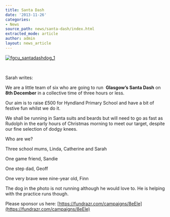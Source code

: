 ```yaml
---
title: Santa Dash
date: '2013-11-26'
categories:
- News
source_path: news/santa-dash/index.html
extracted_mode: article
author: admin
layout: news_article
---
```

[![fgcu_santadashdog_1](/assets/images/2013/11/fgcu_santadashdog_1.jpg)](/assets/images/2013/11/fgcu_santadashdog_1.jpg)

&nbsp;

Sarah writes:

We are a little team of six who are going to run&nbsp; **Glasgow’s Santa Dash** on&nbsp; **8th December** in a collective time of three hours or less.

Our aim is to raise £500 for Hyndland Primary School and have a bit of festive fun whilst we do it.

We shall be running in Santa suits and beards but will need to go as fast as Rudolph in the early hours of Christmas morning to meet our target, despite our fine selection of dodgy knees.

Who are we?

Three school mums, Linda, Catherine and Sarah

One game friend, Sandie

One step dad, Geoff

One very brave wee nine-year old, Finn

The dog in the photo is not running although he would love to. He is helping with the practice runs though.

Please sponsor us here:&nbsp;[https://fundrazr.com/campaigns/8eEle](https://fundrazr.com/campaigns/8eEle)
